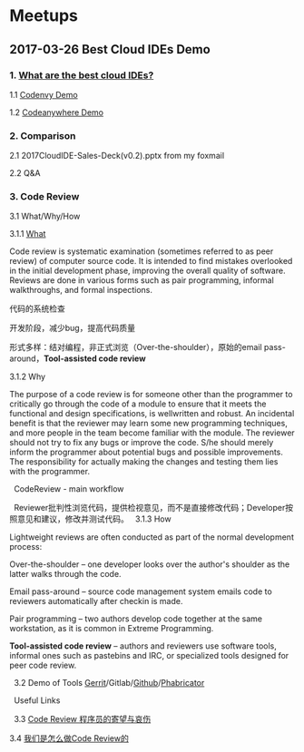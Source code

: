 # Meetups
## 2017-03-26 Best Cloud IDEs Demo

### 1. [What are the best cloud IDEs?](https://www.slant.co/topics/713/~best-cloud-ides)

   1.1 [Codenvy Demo](https://codenvy.io/)
   
   1.2 [Codeanywhere Demo](https://codeanywhere.com/)
   
### 2. Comparison

   2.1 2017CloudIDE-Sales-Deck(v0.2).pptx from my foxmail
   
   2.2 Q&A

### 3. Code Review

   3.1 What/Why/How
   
   3.1.1 [What](https://en.wikipedia.org/wiki/Code_review)
   
   Code review is systematic examination (sometimes referred to as peer review) of computer source code. It is intended to find mistakes overlooked in the initial development phase, improving the overall quality of software. Reviews are done in various forms such as pair programming, informal walkthroughs, and formal inspections.
   
   代码的系统检查
   
   开发阶段，减少bug，提高代码质量
   
   形式多样：结对编程，非正式浏览（Over-the-shoulder），原始的email pass-around，**Tool-assisted code review**
   
   3.1.2 Why
   
   The purpose of a code review is for someone other than the programmer to critically go through the code of a module to ensure that it meets the functional and design specifications, is wellwritten and robust. An incidental benefit is that the reviewer may learn some new programming techniques, and more people in the team become familiar with the module. The reviewer should not try to fix any bugs or improve the code. S/he should merely inform the programmer about potential bugs and possible improvements. The responsibility for actually making the changes and testing them lies with the programmer.
   
   CodeReview - main workflow
   
   Reviewer批判性浏览代码，提供检视意见，而不是直接修改代码；Developer按照意见和建议，修改并测试代码。
   
   3.1.3 How
   
   Lightweight reviews are often conducted as part of the normal development process:

Over-the-shoulder – one developer looks over the author's shoulder as the latter walks through the code.

Email pass-around – source code management system emails code to reviewers automatically after checkin is made.

Pair programming – two authors develop code together at the same workstation, as it is common in Extreme Programming.

**Tool-assisted code review** – authors and reviewers use software tools, informal ones such as pastebins and IRC, or specialized tools designed for peer code review.
   
   3.2 Demo of Tools [Gerrit](https://android-review.googlesource.com/#/c/349294/)/Gitlab/[Github](https://github.com/sonicning/HelloWorld/pull/3)/[Phabricator](https://phabricator.wikimedia.org/D592)
   
   Useful Links
   
   3.3 [Code Review 程序员的寄望与哀伤](http://www.cnblogs.com/mindwind/p/5639008.html)
   
   3.4 [我们是怎么做Code Review的](http://www.cnblogs.com/wenhx/p/How-We-Code-Review.html)
